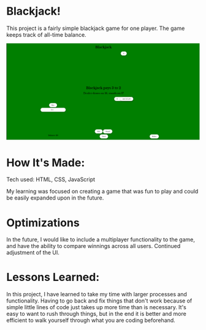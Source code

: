 # Blackjack!
This project is a fairly simple blackjack game for one player. The game keeps track of all-time balance.

<img src="https://github.com/jjspoelstra/jjspoelstra/raw/main/images/gifBlackjack.gif" />


# How It's Made:
Tech used: HTML, CSS, JavaScript

My learning was focused on creating a game that was fun to play and could be easily expanded upon in the future. 

# Optimizations
In the future, I would like to include a multiplayer functionality to the game, and have the ability to compare winnings across all users. 
Continued adjustment of the UI.

# Lessons Learned:
In this project, I have learned to take my time with larger processes and functionality. Having to go back and fix things that don't work because of simple little lines of code just takes up more time than is necessary. It's easy to want to rush through things, but in the end it is better and more efficient to walk yourself through what you are coding beforehand.
